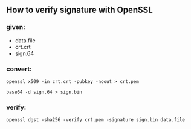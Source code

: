 ## How to verify signature with OpenSSL

### given:
 - data.file
 - crt.crt
 - sign.64

### convert:
`openssl x509 -in crt.crt -pubkey -noout > crt.pem`

`base64 -d sign.64 > sign.bin`

### verify:
`openssl dgst -sha256 -verify crt.pem -signature sign.bin data.file`
